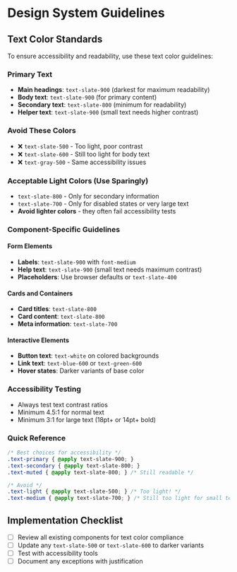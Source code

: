 # Design System Guidelines

## Text Color Standards

To ensure accessibility and readability, use these text color guidelines:

### Primary Text
- **Main headings**: `text-slate-900` (darkest for maximum readability)
- **Body text**: `text-slate-900` (for primary content)
- **Secondary text**: `text-slate-800` (minimum for readability)
- **Helper text**: `text-slate-900` (small text needs higher contrast)

### Avoid These Colors
- ❌ `text-slate-500` - Too light, poor contrast
- ❌ `text-slate-600` - Still too light for body text
- ❌ `text-gray-500` - Same accessibility issues

### Acceptable Light Colors (Use Sparingly)
- `text-slate-800` - Only for secondary information
- `text-slate-700` - Only for disabled states or very large text
- **Avoid lighter colors** - they often fail accessibility tests

### Component-Specific Guidelines

#### Form Elements
- **Labels**: `text-slate-900` with `font-medium`
- **Help text**: `text-slate-900` (small text needs maximum contrast)
- **Placeholders**: Use browser defaults or `text-slate-400`

#### Cards and Containers
- **Card titles**: `text-slate-800`
- **Card content**: `text-slate-800`
- **Meta information**: `text-slate-700`

#### Interactive Elements
- **Button text**: `text-white` on colored backgrounds
- **Link text**: `text-blue-600` or `text-green-600`
- **Hover states**: Darker variants of base color

### Accessibility Testing
- Always test text contrast ratios
- Minimum 4.5:1 for normal text
- Minimum 3:1 for large text (18pt+ or 14pt+ bold)

### Quick Reference
```css
/* Best choices for accessibility */
.text-primary { @apply text-slate-900; }
.text-secondary { @apply text-slate-800; }
.text-muted { @apply text-slate-800; } /* Still readable */

/* Avoid */
.text-light { @apply text-slate-500; } /* Too light! */
.text-medium { @apply text-slate-700; } /* Still too light for small text */
```

## Implementation Checklist
- [ ] Review all existing components for text color compliance
- [ ] Update any `text-slate-500` or `text-slate-600` to darker variants
- [ ] Test with accessibility tools
- [ ] Document any exceptions with justification